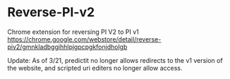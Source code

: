 # Reverse-PI-v2
Chrome extension for reversing PI V2 to PI v1
https://chrome.google.com/webstore/detail/reverse-piv2/gmnkladbggihhlpjgpcpgkfonjdholgb

Update: As of 3/21, predictit no longer allows redirects to the v1 version of the website, and scripted uri editers no longer allow access.
